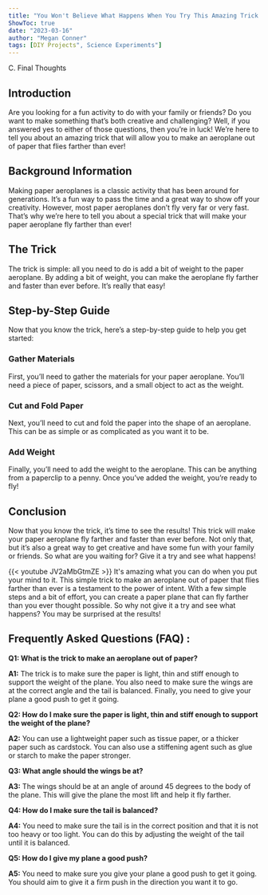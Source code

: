 ```yaml
---
title: "You Won't Believe What Happens When You Try This Amazing Trick to Make an Aeroplane Out of Paper That Flies Farther Than Ever!"
ShowToc: true 
date: "2023-03-16"
author: "Megan Conner" 
tags: [DIY Projects", Science Experiments"]
---
```

C. Final Thoughts

## Introduction 
Are you looking for a fun activity to do with your family or friends? Do you want to make something that’s both creative and challenging? Well, if you answered yes to either of those questions, then you’re in luck! We’re here to tell you about an amazing trick that will allow you to make an aeroplane out of paper that flies farther than ever! 

## Background Information 
Making paper aeroplanes is a classic activity that has been around for generations. It’s a fun way to pass the time and a great way to show off your creativity. However, most paper aeroplanes don’t fly very far or very fast. That’s why we’re here to tell you about a special trick that will make your paper aeroplane fly farther than ever! 

## The Trick 
The trick is simple: all you need to do is add a bit of weight to the paper aeroplane. By adding a bit of weight, you can make the aeroplane fly farther and faster than ever before. It’s really that easy! 

## Step-by-Step Guide 
Now that you know the trick, here’s a step-by-step guide to help you get started: 

### Gather Materials 
First, you’ll need to gather the materials for your paper aeroplane. You’ll need a piece of paper, scissors, and a small object to act as the weight. 

### Cut and Fold Paper 
Next, you’ll need to cut and fold the paper into the shape of an aeroplane. This can be as simple or as complicated as you want it to be. 

### Add Weight 
Finally, you’ll need to add the weight to the aeroplane. This can be anything from a paperclip to a penny. Once you’ve added the weight, you’re ready to fly! 

## Conclusion 
Now that you know the trick, it’s time to see the results! This trick will make your paper aeroplane fly farther and faster than ever before. Not only that, but it’s also a great way to get creative and have some fun with your family or friends. So what are you waiting for? Give it a try and see what happens!

{{< youtube JV2aMbGtmZE >}} 
It's amazing what you can do when you put your mind to it. This simple trick to make an aeroplane out of paper that flies farther than ever is a testament to the power of intent. With a few simple steps and a bit of effort, you can create a paper plane that can fly farther than you ever thought possible. So why not give it a try and see what happens? You may be surprised at the results!

## Frequently Asked Questions (FAQ) :
**Q1: What is the trick to make an aeroplane out of paper?**

**A1:** The trick is to make sure the paper is light, thin and stiff enough to support the weight of the plane. You also need to make sure the wings are at the correct angle and the tail is balanced. Finally, you need to give your plane a good push to get it going. 

**Q2: How do I make sure the paper is light, thin and stiff enough to support the weight of the plane?**

**A2:** You can use a lightweight paper such as tissue paper, or a thicker paper such as cardstock. You can also use a stiffening agent such as glue or starch to make the paper stronger. 

**Q3: What angle should the wings be at?**

**A3:** The wings should be at an angle of around 45 degrees to the body of the plane. This will give the plane the most lift and help it fly farther. 

**Q4: How do I make sure the tail is balanced?**

**A4:** You need to make sure the tail is in the correct position and that it is not too heavy or too light. You can do this by adjusting the weight of the tail until it is balanced. 

**Q5: How do I give my plane a good push?**

**A5:** You need to make sure you give your plane a good push to get it going. You should aim to give it a firm push in the direction you want it to go.





